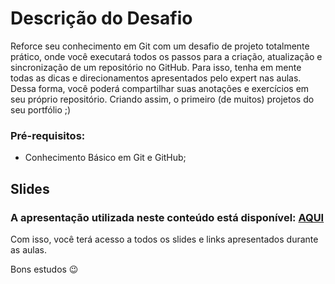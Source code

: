 # Descrição do Desafio
Reforce seu conhecimento em Git com um desafio de projeto totalmente prático, onde você executará todos os passos para a criação, atualização e sincronização de um repositório no GitHub. Para isso, tenha em mente todas as dicas e direcionamentos apresentados pelo expert nas aulas. Dessa forma, você poderá compartilhar suas anotações e exercícios em seu próprio repositório. Criando assim, o primeiro (de muitos) projetos do seu portfólio ;)

### Pré-requisitos:

- Conhecimento Básico em Git e GitHub;

## Slides

### A apresentação utilizada neste conteúdo está disponível: [AQUI](https://drive.google.com/file/d/1IZu0qohv1JOmxjEra1lknDiiStU68bl4/view?usp=sharing)

Com isso, você terá acesso a todos os slides e links apresentados durante as aulas.

Bons estudos 😉
